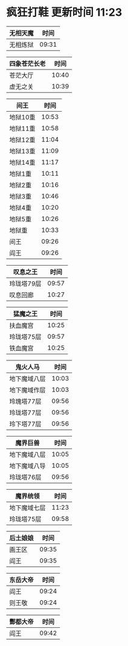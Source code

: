 # 疯狂打鞋 更新时间 11:23

| 无相天魔   | 时间    |
|--------|-------|
| 无相炼狱 | 09:31 |

| 四象苍茫长老   | 时间    |
|--------|-------|
| 苍茫大厅 | 10:40 |
| 虚无之关 | 10:39 |

| 间王   | 时间    |
|--------|-------|
| 地狱10重 | 10:53 |
| 地狱11重 | 10:58 |
| 地狱12重 | 11:04 |
| 地狱13重 | 11:09 |
| 地狱14重 | 11:17 |
| 地狱1重 | 10:11 |
| 地狱2重 | 10:16 |
| 地狱3重 | 10:46 |
| 地狱4重 | 10:20 |
| 地狱5重 | 10:26 |
| 地狱重 | 10:33 |
| 间王 | 09:26 |
| 阎王 | 09:26 |

| 叹息之王   | 时间    |
|--------|-------|
| 玲珑塔79层 | 09:57 |
| 叹息回廊 | 10:27 |

| 猛魔之王   | 时间    |
|--------|-------|
| 扶血魔宫 | 10:25 |
| 玲珑塔75层 | 09:57 |
| 铁血魔宫 | 10:25 |

| 鬼火人马   | 时间    |
|--------|-------|
| 地下魔域八层 | 10:03 |
| 地下魔域作层 | 10:03 |
| 玲瑰塔77层 | 09:56 |
| 玲珑塔77层 | 09:56 |
| 玲下塔77层 | 09:56 |

| 魔界巨兽   | 时间    |
|--------|-------|
| 地下魔域八层 | 10:05 |
| 地下魔域八导 | 10:05 |
| 玲珑塔76层 | 09:56 |

| 魔界统领   | 时间    |
|--------|-------|
| 地下魔域七层 | 11:23 |
| 玲珑塔75层 | 09:58 |

| 后土娘娘   | 时间    |
|--------|-------|
| 画王区 | 09:35 |
| 阎王 | 09:35 |

| 东岳大帝   | 时间    |
|--------|-------|
| 阎王 | 09:24 |
| 则王敬 | 09:24 |

| 酆都大帝   | 时间    |
|--------|-------|
| 阎王 | 09:42 |